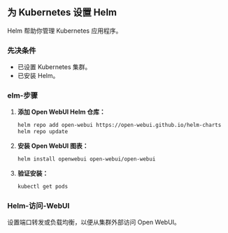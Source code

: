 
## 为 Kubernetes 设置 Helm

Helm 帮助你管理 Kubernetes 应用程序。

### 先决条件

- 已设置 Kubernetes 集群。
- 已安装 Helm。

### elm-步骤

1. **添加 Open WebUI Helm 仓库：**

   ```bash
   helm repo add open-webui https://open-webui.github.io/helm-charts
   helm repo update
   ```

2. **安装 Open WebUI 图表：**

   ```bash
   helm install openwebui open-webui/open-webui
   ```

3. **验证安装：**

   ```bash
   kubectl get pods
   ```

### Helm-访问-WebUI

设置端口转发或负载均衡，以便从集群外部访问 Open WebUI。



